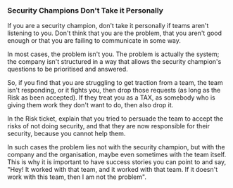 ### Security Champions Don't Take it Personally

If you are a security champion, don't take it personally if teams aren't listening to you. Don't think that you are the problem, that you aren't good enough or that you are failing to communicate in some way.

In most cases, the problem isn't you. The problem is actually the system; the company isn't structured in a way that allows the security champion's questions to be prioritised and answered.

So, if you find that you are struggling to get traction from a team, the team isn't responding, or it fights you, then drop those requests (as long as the Risk as been accepted). If they treat you as a TAX, as somebody who is giving them work they don't want to do, then also drop it.

In the Risk ticket, explain that you tried to persuade the team to accept the risks of not doing security, and that they are now responsible for their security, because you cannot help them.

In such cases the problem lies not with the security champion, but with the company and the organisation, maybe even sometimes with the team itself. This is why it is important to have success stories you can point to and say, "Hey! It worked with that team, and it worked with that team. If it doesn't work with this team, then I am not the problem".
